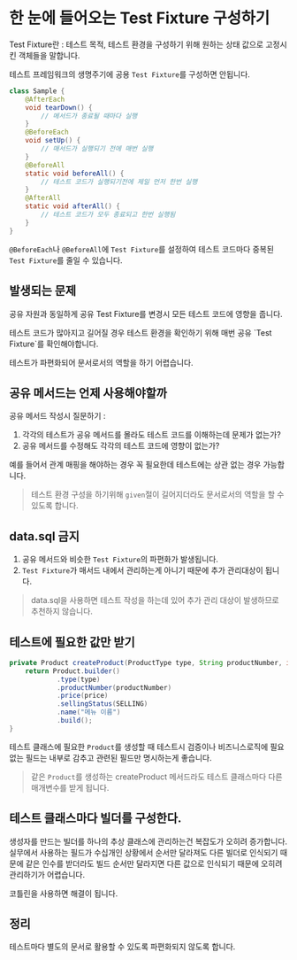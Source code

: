 # 한 눈에 들어오는 Test Fixture 구성하기
Test Fixture란
: 테스트 목적, 테스트 환경을 구성하기 위해 원하는 상태 값으로 고정시킨 객체들을 말합니다.  
  
테스트 프레임워크의 생명주기에 공용 `Test Fixture`를 구성하면 안됩니다.
```Java
class Sample {
    @AfterEach
    void tearDown() {
        // 메서드가 종료될 때마다 실행
    }
    @BeforeEach
    void setUp() {
        // 매서드가 실행되기 전에 매번 실행
    }
    @BeforeAll
    static void beforeAll() {
        // 테스트 코드가 실행되기전에 제일 먼저 한번 실행
    }
    @AfterAll
    static void afterAll() {
        // 테스트 코드가 모두 종료되고 한번 실행됨
    }
}
```  

`@BeforeEach`나 `@BeforeAll`에 `Test Fixture`를 설정하여 
테스트 코드마다 중복된 `Test Fixture`를 줄일 수 있습니다.  
  
## 발생되는 문제
<procedure>
    <step>
        <p>공유 자원과 동일하게 공유 Test Fixture를 변경시 모든 테스트 코드에 영향을 줍니다.</p>
    </step>
    <step>
        <p>테스트 코드가 많아지고 길어질 경우 테스트 환경을 확인하기 위해 매번 공유 `Test Fixture`를 확인해야합니다.</p>
        <p>테스트가 파편화되어 문서로서의 역할을 하기 어렵습니다.</p>
    </step>
</procedure>  
  
## 공유 메서드는 언제 사용해야할까
공유 메서드 작성시 질문하기
: 
1. 각각의 테스트가 공유 메서드를 몰라도 테스트 코드를 이해하는데 문제가 없는가?
2. 공유 메서드를 수정해도 각각의 테스트 코드에 영향이 없는가?
  
예를 들어서 관계 매핑을 해야하는 경우 꼭 필요한데 테스트에는 상관 없는 경우 가능합니다.  
  
> 테스트 환경 구성을 하기위해 `given`절이 길어지더라도 문서로서의 역할을 할 수 있도록 합니다.  
>  
  
## data.sql 금지
1. 공유 메서드와 비슷한 `Test Fixture`의 파편화가 발생됩니다. 
2. `Test Fixture`가 매서드 내에서 관리하는게 아니기 때문에 추가 관리대상이 됩니다.
  
> data.sql을 사용하면 테스트 작성을 하는데 있어 추가 관리 대상이 발생하므로 추천하지 않습니다.  
  
## 테스트에 필요한 값만 받기
```Java
private Product createProduct(ProductType type, String productNumber, int price) {
    return Product.builder()
            .type(type)
            .productNumber(productNumber)
            .price(price)
            .sellingStatus(SELLING)
            .name("메뉴 이름")
            .build();
}
```  
테스트 클래스에 필요한 `Product`를 생성할 때 
테스트시 검증이나 비즈니스로직에 필요없는 필드는 내부로 감추고 
관련된 필드만 명시하는게 좋습니다.  
  
> 같은 `Product`를 생성하는 createProduct 메서드라도 테스트 클래스마다 
> 다른 매개변수를 받게 됩니다.  
  
## 테스트 클래스마다 빌더를 구성한다.  
생성자를 만드는 빌더를 하나의 추상 클래스에 관리하는건 복잡도가 오히려 증가합니다.  
실무에서 사용하는 필드가 수십개인 상황에서 순서만 달라져도 다른 빌더로 인식되기 때문에 
같은 인수를 받더라도 빌드 순서만 달라지면 다른 값으로 인식되기 때문에 오히려 관리하기가 어렵습니다.  
  
코틀린을 사용하면 해결이 됩니다.  

## 정리
테스트마다 별도의 문서로 활용할 수 있도록 파편화되지 않도록 합니다.